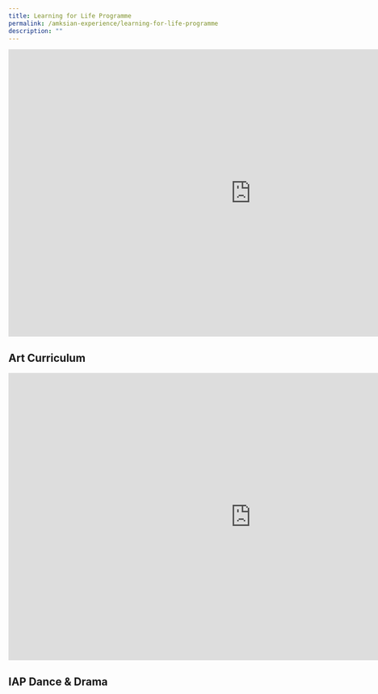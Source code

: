 ```yaml
---
title: Learning for Life Programme
permalink: /amksian-experience/learning-for-life-programme
description: ""
---
```

<iframe src="https://docs.google.com/presentation/d/e/2PACX-1vRAeIRz4Bhfnhm8K3Zx51M4AMdpkPqJE1CgD0UKnHl-STEQ006KYVygmgW3poOlF-jAeDizN-4Ev_C0/embed?start=true&amp;loop=true&amp;delayms=10000" frameborder="0" width="960" height="569" allowfullscreen="true"></iframe>

Art Curriculum
--------------

<iframe allowfullscreen="true" height="569" width="960" frameborder="0" src="https://docs.google.com/presentation/d/e/2PACX-1vSQeN9BDICLC-5ozc-gFaTfbvqNuZAZdfIJtz20ec6IGeLH6YVjl4iGPTmaByfSc9mHPf5gwtuqh-04/embed?start=true&amp;loop=true&amp;delayms=10000"></iframe>

IAP Dance &amp; Drama
-----------------
